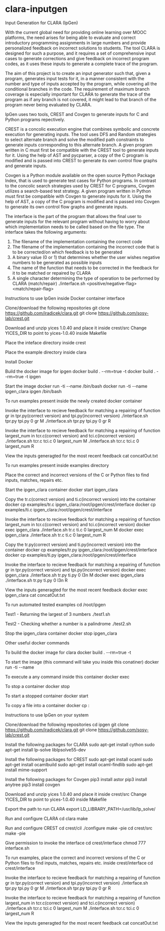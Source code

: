 # clara-inputgen

Input Generation for CLARA (IpGen)

With the current global need for providing online learning over MOOC platforms, the need arises for being able to evaluate and correct introductory programming assignments in large numbers and provide personalized feedback on incorrect solutions to students. The tool CLARA is designed for such a purpose, and it requires a set of comprehensive input cases to generate corrections and give feedback on incorrect program codes, as it uses these inputs to generate a complete trace of the program.

The aim of this project is to create an input generator such that, given a program, generates input tests for it, in a manner consistent with the number and type of inputs accepted by the program, while covering all the conditional branches in the code. The requirement of maximum branch coverage is especially important for CLARA to generate the trace of the program as if any branch is not covered, it might lead to that branch of the program never being evaluated by CLARA.

IpGen uses two tools, CREST and Covgen to generate inputs for C and Python programs repectively.

CREST is a concolic execution engine that combines symbolic and concrete execution for generating inputs. The tool uses DFS and Random strategies to select alternate branch and solve the modified path constraints to generate inputs corresponding to this alternate branch. A given program written in C must first be compatible with the CREST tool to generate inputs for it. Using the help of AST and pycparser, a copy of the C program is modified and is passed into CREST to generate its own control flow graphs and generate inputs.

Covgen is a Python module available on the open source Python Package Index, that is used to generate test cases for Python programs. In contrast to the concolic search strategies used by CREST for C programs, Covgen utilizes a search-based test strategy. A given program written in Python must first be compatible with Covgen to generate inputs for it. Using the help of AST, a copy of the C program is modified and is passed into Covgen to generate its own control flow graphs and generate inputs.

The interface is the part of the program that allows the final user to generate inputs for the relevant program without having to worry about which implementation needs to be called based on the file type. The interface takes the following arguments:
1) The filename of the implementation containing the correct code
2) The filename of the implementation containing the incorrect code that is to be
corrected/on which feedback is to be generated
3) A binary value (0 or 1) that determines whether the user wishes negative numbers to be
generated as possible inputs
4) The name of the function that needs to be corrected in the feedback for it to be matched or repaired by CLARA
5) A single character determining the type of operation to be performed by CLARA (match/repair)
./interface.sh <correct-version-file> <incorrect-version-file> <positive/negative-flag> <function-name> <match/repair-flag>



Instructions to use IpGen inside Docker container interface

Clone/download the following repositories
git clone https://github.com/iradicek/clara.git
git clone https://github.com/sosy-lab/crest.git

Download and unzip yices 1.0.40 and place it inside crest/src
Change YICES_DIR to point to yices-1.0.40 inside Makefile

Place the inteface directory inside crest

Place the example directory inside clara

Install Docker

Build the docker image for ipgen
docker build . --rm=true -t <image-name>
docker build . --rm=true -t ipgen

Start the image
docker run -ti --name <container-name> /bin/bash
docker run -ti --name ipgen_clara ipgen /bin/bash


To run examples present inside the newly created docker container

Invoke the interface to recieve feedback for matching a repairing of function gr in tpr.py(correct version) and tpi.py(incorrect version)
./interface.sh tpr.py tpi.py 0 gr M
./interface.sh tpr.py tpi.py 0 gr R

Invoke the interface to recieve feedback for matching a repairing of function largest_num in tcr.c(correct version) and tci.c(incorrect version)
./interface.sh tcr.c tci.c 0 largest_num M
./interface.sh tcr.c tci.c 0 largest_num R

View the inputs generagted for the most recent feedback
cat concatOut.txt


To run examples present inside examples directory

Place the correct and incorrect versions of the C or Python files to find inputs, matches, repairs etc.

Start the ipgen_clara container
docker start ipgen_clara

Copy the tr.c(correct version) and ti.c(incorrect version) into the container
docker cp examples/tr.c ipgen_clara:/root/ipgen/crest/interface
docker cp examples/ti.c ipgen_clara:/root/ipgen/crest/interface

Invoke the interface to recieve feedback for matching a repairing of function largest_num in tcr.c(correct version) and tci.c(incorrect version)
docker exec ipgen_clara ./interface.sh tr.c ti.c 0 largest_num M
docker exec ipgen_clara ./interface.sh tr.c ti.c 0 largest_num R

Copy the tr.py(correct version) and ti.py(incorrect version) into the container
docker cp examples/tr.py ipgen_clara:/root/ipgen/crest/interface
docker cp examples/ti.py ipgen_clara:/root/ipgen/crest/interface

Invoke the interface to recieve feedback for matching a repairing of function gr in tpr.py(correct version) and tpi.py(incorrect version)
docker exec ipgen_clara ./interface.sh tr.py ti.py 0 l3n M
docker exec ipgen_clara ./interface.sh tr.py ti.py 0 l3n R

View the inputs generagted for the most recent feedback
docker exec ipgen_clara cat concatOut.txt

To run automated tested examples
cd /root/ipgen

Test1 - Returning the largest of 3 numbers
./test1.sh

Test2 - Checking whether a number is a palindrome 
./test2.sh

Stop the ipgen_clara container
docker stop ipgen_clara


Other useful docker commands

To build the docker image for clara
docker build . --rm=true -t <image-name> 

To start the image (this command will take you inside this conatiner)
docker run -ti --name <container-name> <image-name>

To execute a any command inside this container
docker exec <container-name> <command>

To stop a container
docker stop <container-name>

To start a stopped container
docker start <container-name>

To copy a file into a container
docker cp <path-to-file> <container-name>:<path-inside-container>



Instructions to use IpGen on your system

Clone/download the following repositories
cd ipgen
git clone https://github.com/iradicek/clara.git
git clone https://github.com/sosy-lab/crest.git

Install the following packages for CLARA
sudo apt-get install cython
sudo apt-get install lp-solve liblpsolve55-dev

Install the following packages for CREST
sudo apt-get install ocaml
sudo apt-get install ocamlbuild
sudo apt-get install ocaml-findlib
sudo apt-get install mime-support

Install the following packages for Covgen
pip3 install astor
pip3 install anytree
pip3 install covgen

Download and unzip yices 1.0.40 and place it inside crest/src
Change YICES_DIR to point to yices-1.0.40 inside Makefile

Export the path to run CLARA
export LD_LIBRARY_PATH=/usr/lib/lp_solve/

Run and configure CLARA
cd clara
make

Run and configure CREST
cd crest/cil
./configure
make -pie
cd crest/src
make -pie

Give permission to invoke the interface
cd crest/interface
chmod 777 interface.sh

To run examples, place the correct and incorrect versions of the C or Python files to find inputs, matches, repairs etc. inside crest/interface
cd crest/interface

Invoke the interface to recieve feedback for matching a repairing of function gr in tpr.py(correct version) and tpi.py(incorrect version)
./interface.sh tpr.py tpi.py 0 gr M
./interface.sh tpr.py tpi.py 0 gr R

Invoke the interface to recieve feedback for matching a repairing of function largest_num in tcr.c(correct version) and tci.c(incorrect version)
./interface.sh tcr.c tci.c 0 largest_num M
./interface.sh tcr.c tci.c 0 largest_num R

View the inputs generagted for the most recent feedback
cat concatOut.txt




